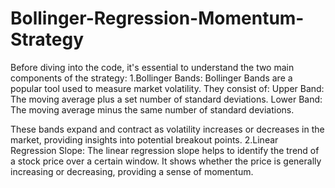 # Bollinger-Regression-Momentum-Strategy

Before diving into the code, it's essential to understand the two main components of the strategy:
1.Bollinger Bands: Bollinger Bands are a popular tool used to measure market volatility. They consist of:
Upper Band: The moving average plus a set number of standard deviations.
Lower Band: The moving average minus the same number of standard deviations.

These bands expand and contract as volatility increases or decreases in the market, providing insights into potential breakout points.
2.Linear Regression Slope: The linear regression slope helps to identify the trend of a stock price over a certain window. It shows whether the price is generally increasing or decreasing, providing a sense of momentum.
